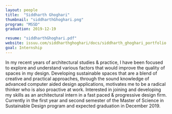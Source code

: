 ```yaml
---
layout: people
title:  "Siddharth Ghoghari"
thumbnail: "siddharthGhoghari.png"
program: "MSSD"
graduation: 2019-12-19

resume: "siddharthGhoghari.pdf"
website: issuu.com/siddharthghoghari/docs/siddharth_ghoghari_portfolio
goal: Internship
---
```


In my recent years of architectural studies & practice, I have been focused to explore and understand various factors that would improve the quality of spaces in my design. Developing sustainable spaces that are a blend of creative and practical approaches, through the sound knowledge of advanced computer aided design applications, motivates me to be a radical thinker who is also proactive at work. Interested in joining and developing my skills as an architectural intern in a fast paced & progressive design firm. Currently in the first year and second semester of the Master of Science in Sustainable Design program and expected graduation in December 2019.
